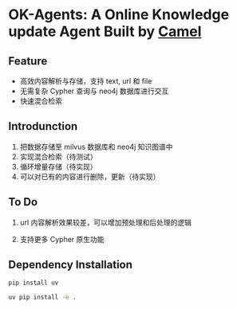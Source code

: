 # OK-Agents: A Online Knowledge update Agent Built by [Camel](https://www.camel-ai.org/)

## Feature

- 高效内容解析与存储，支持 text, url 和 file
- 无需复杂 Cypher 查询与 neo4j 数据库进行交互
- 快速混合检索

## Introdunction

1. 把数据存储至 milvus 数据库和 neo4j 知识图谱中
2. 实现混合检索（待测试）
3. 循环增量存储（待实现）
4. 可以对已有的内容进行删除，更新（待实现）

## To Do

1. url 内容解析效果较差，可以增加预处理和后处理的逻辑

2. 支持更多 Cypher 原生功能

## Dependency Installation

```bash
pip install uv

uv pip install -e .
```
